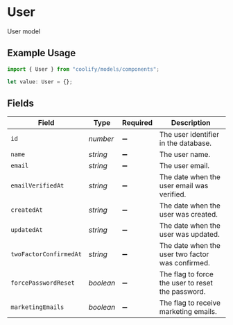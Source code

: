 # User

User model

## Example Usage

```typescript
import { User } from "coolify/models/components";

let value: User = {};
```

## Fields

| Field                                             | Type                                              | Required                                          | Description                                       |
| ------------------------------------------------- | ------------------------------------------------- | ------------------------------------------------- | ------------------------------------------------- |
| `id`                                              | *number*                                          | :heavy_minus_sign:                                | The user identifier in the database.              |
| `name`                                            | *string*                                          | :heavy_minus_sign:                                | The user name.                                    |
| `email`                                           | *string*                                          | :heavy_minus_sign:                                | The user email.                                   |
| `emailVerifiedAt`                                 | *string*                                          | :heavy_minus_sign:                                | The date when the user email was verified.        |
| `createdAt`                                       | *string*                                          | :heavy_minus_sign:                                | The date when the user was created.               |
| `updatedAt`                                       | *string*                                          | :heavy_minus_sign:                                | The date when the user was updated.               |
| `twoFactorConfirmedAt`                            | *string*                                          | :heavy_minus_sign:                                | The date when the user two factor was confirmed.  |
| `forcePasswordReset`                              | *boolean*                                         | :heavy_minus_sign:                                | The flag to force the user to reset the password. |
| `marketingEmails`                                 | *boolean*                                         | :heavy_minus_sign:                                | The flag to receive marketing emails.             |